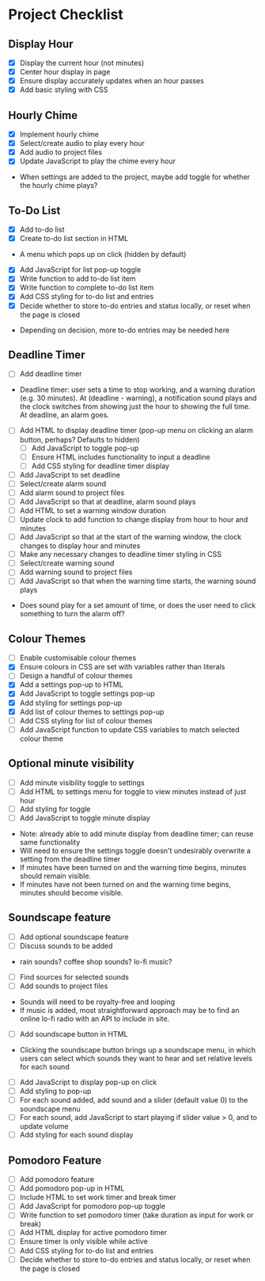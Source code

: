 # Project Checklist

## Display Hour

- [x] Display the current hour (not minutes)
- [x] Center hour display in page
- [x] Ensure display accurately updates when an hour passes
- [x] Add basic styling with CSS

## Hourly Chime

- [x] Implement hourly chime
- [x] Select/create audio to play every hour
- [x] Add audio to project files
- [x] Update JavaScript to play the chime every hour
- When settings are added to the project, maybe add toggle for whether the hourly chime plays?

## To-Do List

- [x] Add to-do list
- [x] Create to-do list section in HTML
- A menu which pops up on click (hidden by default)
- [x] Add JavaScript for list pop-up toggle
- [x] Write function to add to-do list item
- [x] Write function to complete to-do list item
- [x] Add CSS styling for to-do list and entries
- [x] Decide whether to store to-do entries and status locally, or reset when the page is closed
- Depending on decision, more to-do entries may be needed here

## Deadline Timer

- [ ] Add deadline timer
- Deadline timer: user sets a time to stop working, and a warning duration (e.g. 30 minutes). At (deadline - warning), a notification sound plays and the clock switches from showing just the hour to showing the full time. At deadline, an alarm goes.
- [ ] Add HTML to display deadline timer (pop-up menu on clicking an alarm button, perhaps? Defaults to hidden)
  - [ ] Add JavaScript to toggle pop-up
  - [ ] Ensure HTML includes functionality to input a deadline
  - [ ] Add CSS styling for deadline timer display
- [ ] Add JavaScript to set deadline
- [ ] Select/create alarm sound
- [ ] Add alarm sound to project files
- [ ] Add JavaScript so that at deadline, alarm sound plays
- [ ] Add HTML to set a warning window duration
- [ ] Update clock to add function to change display from hour to hour and minutes
- [ ] Add JavaScript so that at the start of the warning window, the clock changes to display hour and minutes
- [ ] Make any necessary changes to deadline timer styling in CSS
- [ ] Select/create warning sound
- [ ] Add warning sound to project files
- [ ] Add JavaScript so that when the warning time starts, the warning sound plays
- Does sound play for a set amount of time, or does the user need to click something to turn the alarm off?

## Colour Themes

- [ ] Enable customisable colour themes
- [x] Ensure colours in CSS are set with variables rather than literals
- [ ] Design a handful of colour themes
- [x] Add a settings pop-up to HTML
- [x] Add JavaScript to toggle settings pop-up
- [x] Add styling for settings pop-up
- [x] Add list of colour themes to settings pop-up
- [ ] Add CSS styling for list of colour themes
- [ ] Add JavaScript function to update CSS variables to match selected colour theme

## Optional minute visibility

- [ ] Add minute visibility toggle to settings
- [ ] Add HTML to settings menu for toggle to view minutes instead of just hour
- [ ] Add styling for toggle
- [ ] Add JavaScript to toggle minute display
- Note: already able to add minute display from deadline timer; can reuse same functionality
- Will need to ensure the settings toggle doesn't undesirably overwrite a setting from the deadline timer
- If minutes have been turned on and the warning time begins, minutes should remain visible.
- If minutes have not been turned on and the warning time begins, minutes should become visible.

## Soundscape feature

- [ ] Add optional soundscape feature
- [ ] Discuss sounds to be added
- rain sounds? coffee shop sounds? lo-fi music?
- [ ] Find sources for selected sounds
- [ ] Add sounds to project files
- Sounds will need to be royalty-free and looping
- If music is added, most straightforward approach may be to find an online lo-fi radio with an API to include in site.
- [ ] Add soundscape button in HTML
- Clicking the soundscape button brings up a soundscape menu, in which users can select which sounds they want to hear and set relative levels for each sound
- [ ] Add JavaScript to display pop-up on click
- [ ] Add styling to pop-up
- [ ] For each sound added, add sound and a slider (default value 0) to the soundscape menu
- [ ] For each sound, add JavaScript to start playing if slider value > 0, and to update volume
- [ ] Add styling for each sound display

## Pomodoro Feature

- [ ] Add pomodoro feature
- [ ] Add pomodoro pop-up in HTML
- [ ] Include HTML to set work timer and break timer
- [ ] Add JavaScript for pomodoro pop-up toggle
- [ ] Write function to set pomodoro timer (take duration as input for work or break)
- [ ] Add HTML display for active pomodoro timer
- [ ] Ensure timer is only visible while active
- [ ] Add CSS styling for to-do list and entries
- [ ] Decide whether to store to-do entries and status locally, or reset when the page is closed
